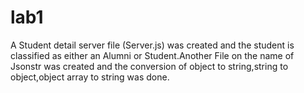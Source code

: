 # lab1
A Student detail server file (Server.js) was created and the student is classified as either an Alumni or Student.Another File on the name of Jsonstr was created and the conversion of object to string,string to object,object array to string was done.
